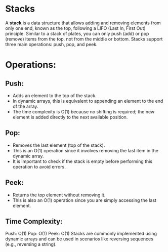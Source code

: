 # Stacks

A **stack** is a data structure that allows adding and removing elements from only one end, known as the top, following a LIFO (Last In, First Out) principle. Similar to a stack of plates, you can only push (add) or pop (remove) items from the top, not from the middle or bottom. Stacks support three main operations: push, pop, and peek.

# Operations:
## Push:
- Adds an element to the top of the stack.
- In dynamic arrays, this is equivalent to appending an element to the end of the array.
- The time complexity is O(1) because no shifting is required; the new element is added directly to the next available position.

## Pop:
- Removes the last element (top of the stack).
- This is an O(1) operation since it involves removing the last item in the dynamic array.
- It is important to check if the stack is empty before performing this operation to avoid errors.

## Peek:
- Returns the top element without removing it.
- This is also an O(1) operation since you are simply accessing the last element.


## Time Complexity:
Push: O(1)
Pop: O(1)
Peek: O(1)
Stacks are commonly implemented using dynamic arrays and can be used in scenarios like reversing sequences (e.g., reversing a string).


